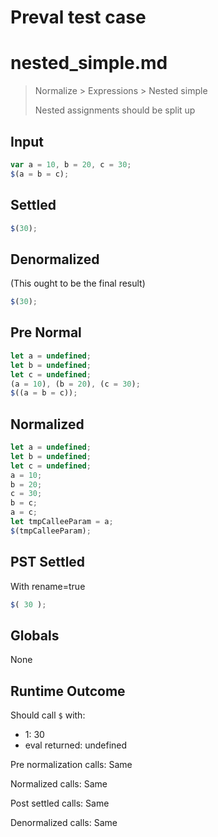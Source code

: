 # Preval test case

# nested_simple.md

> Normalize > Expressions > Nested simple
>
> Nested assignments should be split up

## Input

`````js filename=intro
var a = 10, b = 20, c = 30;
$(a = b = c);
`````

## Settled


`````js filename=intro
$(30);
`````

## Denormalized
(This ought to be the final result)

`````js filename=intro
$(30);
`````

## Pre Normal


`````js filename=intro
let a = undefined;
let b = undefined;
let c = undefined;
(a = 10), (b = 20), (c = 30);
$((a = b = c));
`````

## Normalized


`````js filename=intro
let a = undefined;
let b = undefined;
let c = undefined;
a = 10;
b = 20;
c = 30;
b = c;
a = c;
let tmpCalleeParam = a;
$(tmpCalleeParam);
`````

## PST Settled
With rename=true

`````js filename=intro
$( 30 );
`````

## Globals

None

## Runtime Outcome

Should call `$` with:
 - 1: 30
 - eval returned: undefined

Pre normalization calls: Same

Normalized calls: Same

Post settled calls: Same

Denormalized calls: Same
